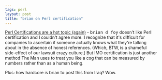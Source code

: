 ```yaml
---
tags: perl
layout: post
title: "brian on Perl certification"
---
```




<a href="http://www.oreillynet.com/pub/wlg/4160">Perl Certifications are a hot topic (again)</a> - <tt>brian d foy</tt> doesn't like Perl certification and I couldn't agree more. I recognize that it's difficult for companies to ascertain if someone actually knows what they're talking about in the absence of honest references. (Which, BTW, is a shameful side-effect of our lawsuit crazy culture.) But IMO certification is just another method The Man uses to treat you like a cog that can be measured by numbers rather than as a human being.

<p>Plus: how hardcore is brian to post this from Iraq? Wow.</p>


